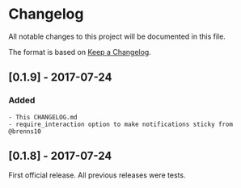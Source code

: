 # Changelog
All notable changes to this project will be documented in this file.

The format is based on [Keep a Changelog](http://keepachangelog.com/en/1.0.0/).

## [0.1.9] - 2017-07-24
### Added
	- This CHANGELOG.md
	- require_interaction option to make notifications sticky from @brenns10

## [0.1.8] - 2017-07-24
First official release.  All previous releases were tests.
